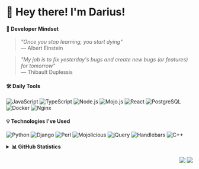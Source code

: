 # 👋 Hey there! I'm Darius!

#### 🧠 Developer Mindset

> *"Once you stop learning, you start dying"*  
> — Albert Einstein

> *"My job is to fix yesterday's bugs and create new bugs (or features) for tomorrow"*  
> — Thibault Duplessis

#### 🛠️ Daily Tools

![JavaScript](https://img.shields.io/badge/-JavaScript-F7DF1E?style=flat&logo=javascript&logoColor=black)
![TypeScript](https://img.shields.io/badge/-TypeScript-3178C6?style=flat&logo=typescript&logoColor=white)
![Node.js](https://img.shields.io/badge/-Node.js-339933?style=flat&logo=node.js&logoColor=white)
![Mojo.js](https://img.shields.io/badge/-Mojo.js-E34C26?style=flat&logo=node.js&logoColor=white)
![React](https://img.shields.io/badge/-React-61DAFB?style=flat&logo=react&logoColor=black)
![PostgreSQL](https://img.shields.io/badge/-PostgreSQL-4169E1?style=flat&logo=postgresql&logoColor=white)
![Docker](https://img.shields.io/badge/-Docker-2496ED?style=flat&logo=docker&logoColor=white)
![Nginx](https://img.shields.io/badge/-Nginx-009639?style=flat&logo=nginx&logoColor=white)

#### 💡 Technologies I've Used

![Python](https://img.shields.io/badge/-Python-3776AB?style=flat&logo=python&logoColor=white)
![Django](https://img.shields.io/badge/-Django-092E20?style=flat&logo=django&logoColor=white)
![Perl](https://img.shields.io/badge/-Perl-39457E?style=flat&logo=perl&logoColor=white)
![Mojolicious](https://img.shields.io/badge/-Mojolicious-39457E?style=flat&logo=perl&logoColor=white)
![jQuery](https://img.shields.io/badge/-jQuery-0769AD?style=flat&logo=jquery&logoColor=white)
![Handlebars](https://img.shields.io/badge/-Handlebars-000000?style=flat&logo=handlebars.js&logoColor=white)
![C++](https://img.shields.io/badge/-C++-00599C?style=flat&logo=c%2B%2B&logoColor=white)


<details>
  <summary><b>📊 GitHub Statistics</b></summary>
  <br/>
    <p align="center">
      <img height="137px" src="https://github-readme-streak-stats.herokuapp.com/?user=xdaruis&hide_border=true&theme=nightowl" />
    </p>
    <p align="center">
      <img height="137px" src="https://github-readme-stats.vercel.app/api?username=xdaruis&hide_title=true&hide_border=true&show_icons=true&include_all_commits=true&count_private=true&line_height=21&theme=nightowl" />
      <img height="137px" src="https://github-readme-stats.vercel.app/api/top-langs/?username=xdaruis&hide=html&hide_title=true&hide_border=true&layout=compact&langs_count=8&theme=nightowl" />
    </p>
</details>

<p align="right">
  <img src="https://komarev.com/ghpvc/?username=xdaruis&style=flat&label=Views" />
  <img src="https://badges.pufler.dev/visits/xdaruis/xdaruis?color=black&logo=github" />
</p>
